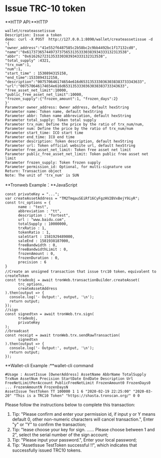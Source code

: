 # Issue TRC-10 token

**HTTP API:**HTTP

```text
wallet/createassetissue
Description: Issue a token
demo: curl -X POST  http://127.0.0.1:8090/wallet/createassetissue -d '{
"owner_address":"41e552f6487585c2b58bc2c9bb4492bc1f17132cd0",
"name":"0x6173736574497373756531353330383934333132313538",
"abbr": "0x6162627231353330383934333132313538",
"total_supply" :4321,
"trx_num":1,
"num":1,
"start_time" : 1530894315158,
"end_time":1533894312158,
"description":"007570646174654e616d6531353330363038383733343633",
"url":"007570646174654e616d6531353330363038383733343633",
"free_asset_net_limit":10000,
"public_free_asset_net_limit":10000,
"frozen_supply":{"frozen_amount":1, "frozen_days":2}
}'
Parameter owner_address: Owner address, default hexString  
Parameter name: Token name, default hexString    
Parameter abbr: Token name abbreviation, default hexString  
Parameter total_supply: Token total supply    
Parameter trx_num: Define the price by the ratio of trx_num/num,
Parameter num: Define the price by the ratio of trx_num/num   
Parameter start_time: ICO start time
Parameter end_time: ICO end time    
Parameter description: Token description, default hexString
Parameter url: Token official website url, default hexString   
Parameter free_asset_net_limit: Token free asset net limit   
Parameter public_free_asset_net_limit: Token public free asset net limit    
Parameter frozen_supply: Token frozen supply  
Parameter permission_id: Optional, for multi-signature use    
Return: Transaction object
Note: The unit of 'trx_num' is SUN
```

**Tronweb Example：**JavaScript

```text
const privateKey = "...";
var createAssetAddress = "TM2TmqauSEiRf16CyFgzHV2BVxBejY9iyR"; 
const trc_options = {
      name : "test",
      abbreviation : "tt",
      description : "fortest",
      url : "www.baidu.com",
      totalSupply : 10000000,
      trxRatio : 1,
      tokenRatio : 1,
      saleStart : 1581929489000,
      saleEnd : 1581938187000,
      freeBandwidth : 0,
      freeBandwidthLimit : 0,
      frozenAmount : 0,
      frozenDuration : 0,
      precision : 6
}
//Create an unsigned transaction that issue trc10 token，equivalent to createToken
const tradeobj = await tronWeb.transactionBuilder.createAsset(
      trc_options,
      createAssetAddress
).then(output => {
  console.log('- Output:', output, '\n');
  return output;
});
//sign 
const signedtxn = await tronWeb.trx.sign(
      tradeobj,
      privateKey
);
//broadcast 
const receipt = await tronWeb.trx.sendRawTransaction(
      signedtxn
).then(output => {
  console.log('- Output:', output, '\n');
  return output;
});
```

**Wallet-cli Example :**wallet-cli command

```text
#Usage : AssetIssue [OwnerAddress] AssetName AbbrName TotalSupply TrxNum AssetNum Precision StartDate EndDate Description Url FreeNetLimitPerAccount PublicFreeNetLimit FrozenAmount0 FrozenDays0 ... FrozenAmountN FrozenDaysN
AssetIssue TestToken TT 100000 1 1 6 "2020-02-19 22:25:00" "2020-03-20" "This is a TRC10 Token" "https://shasta.tronscan.org/" 0 0
```

Please follow the instructions below to complete this transaction:

1. Tip: "Please confirm and enter your permission id, if input y or Y means default 0, other non-numeric characters will cancel transaction.", Enter "y" or "Y" to confirm the transaction;
2. Tip: "lease choose your key for sign. ...... Please choose between 1 and 2", select the serial number of the sign account;
3. Tip: "Please input your password.", Enter your local password;
4. Tip: "AssetIssue TestToken successful !!", which indicates that successfully issued TRC10 tokens.

